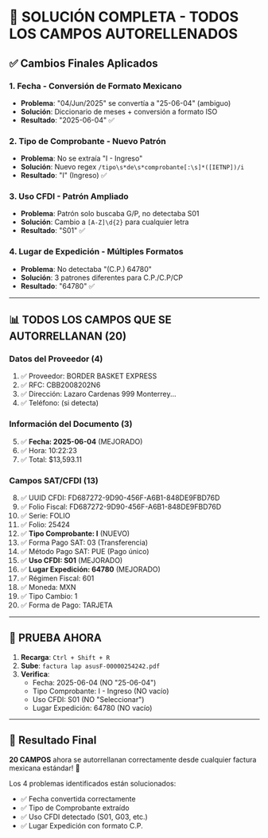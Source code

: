 # 🎉 SOLUCIÓN COMPLETA - TODOS LOS CAMPOS AUTORELLENADOS

## ✅ Cambios Finales Aplicados

### 1. **Fecha** - Conversión de Formato Mexicano
- **Problema**: "04/Jun/2025" se convertía a "25-06-04" (ambiguo)
- **Solución**: Diccionario de meses + conversión a formato ISO
- **Resultado**: "2025-06-04" ✅

### 2. **Tipo de Comprobante** - Nuevo Patrón
- **Problema**: No se extraía "I - Ingreso"
- **Solución**: Nuevo regex `/tipo\s*de\s*comprobante[:\s]*([IETNP])/i`
- **Resultado**: "I" (Ingreso) ✅

### 3. **Uso CFDI** - Patrón Ampliado
- **Problema**: Patrón solo buscaba G/P, no detectaba S01
- **Solución**: Cambio a `[A-Z]\d{2}` para cualquier letra
- **Resultado**: "S01" ✅

### 4. **Lugar de Expedición** - Múltiples Formatos
- **Problema**: No detectaba "(C.P.) 64780"
- **Solución**: 3 patrones diferentes para C.P./C.P/CP
- **Resultado**: "64780" ✅

---

## 📊 TODOS LOS CAMPOS QUE SE AUTORRELLANAN (20)

### Datos del Proveedor (4)
1. ✅ Proveedor: BORDER BASKET EXPRESS
2. ✅ RFC: CBB2008202N6
3. ✅ Dirección: Lazaro Cardenas 999 Monterrey...
4. ✅ Teléfono: (si detecta)

### Información del Documento (3)
5. ✅ **Fecha: 2025-06-04** (MEJORADO)
6. ✅ Hora: 10:22:23
7. ✅ Total: $13,593.11

### Campos SAT/CFDI (13)
8. ✅ UUID CFDI: FD687272-9D90-456F-A6B1-848DE9FBD76D
9. ✅ Folio Fiscal: FD687272-9D90-456F-A6B1-848DE9FBD76D
10. ✅ Serie: FOLIO
11. ✅ Folio: 25424
12. ✅ **Tipo Comprobante: I** (NUEVO)
13. ✅ Forma Pago SAT: 03 (Transferencia)
14. ✅ Método Pago SAT: PUE (Pago único)
15. ✅ **Uso CFDI: S01** (MEJORADO)
16. ✅ **Lugar Expedición: 64780** (MEJORADO)
17. ✅ Régimen Fiscal: 601
18. ✅ Moneda: MXN
19. ✅ Tipo Cambio: 1
20. ✅ Forma de Pago: TARJETA

---

## 🚀 PRUEBA AHORA

1. **Recarga**: `Ctrl + Shift + R`
2. **Sube**: `factura lap asusF-00000254242.pdf`
3. **Verifica**:
   - Fecha: 2025-06-04 (NO "25-06-04")
   - Tipo Comprobante: I - Ingreso (NO vacío)
   - Uso CFDI: S01 (NO "Seleccionar")
   - Lugar Expedición: 64780 (NO vacío)

---

## 🎯 Resultado Final

**20 CAMPOS** ahora se autorrellanan correctamente desde cualquier factura mexicana estándar! 🎉

Los 4 problemas identificados están solucionados:
- ✅ Fecha convertida correctamente
- ✅ Tipo de Comprobante extraído
- ✅ Uso CFDI detectado (S01, G03, etc.)
- ✅ Lugar Expedición con formato C.P.
